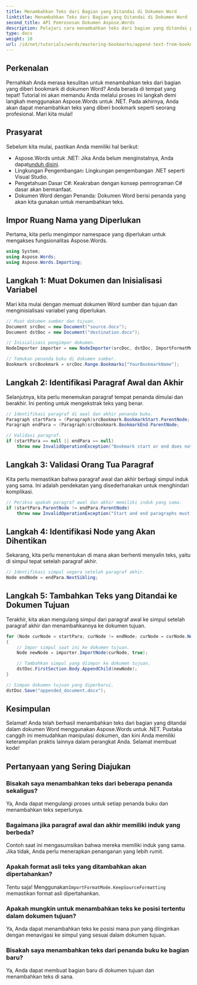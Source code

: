 ```yaml
---
title: Menambahkan Teks dari Bagian yang Ditandai di Dokumen Word
linktitle: Menambahkan Teks dari Bagian yang Ditandai di Dokumen Word
second_title: API Pemrosesan Dokumen Aspose.Words
description: Pelajari cara menambahkan teks dari bagian yang ditandai pada dokumen Word dengan mudah menggunakan Aspose.Words untuk .NET. Tutorial langkah demi langkah ini.
type: docs
weight: 10
url: /id/net/tutorials/words/mastering-bookmarks/append-text-from-bookmarked-sections/
---
```

## Perkenalan

Pernahkah Anda merasa kesulitan untuk menambahkan teks dari bagian yang diberi bookmark di dokumen Word? Anda berada di tempat yang tepat! Tutorial ini akan memandu Anda melalui proses ini langkah demi langkah menggunakan Aspose.Words untuk .NET. Pada akhirnya, Anda akan dapat menambahkan teks yang diberi bookmark seperti seorang profesional. Mari kita mulai!

## Prasyarat

Sebelum kita mulai, pastikan Anda memiliki hal berikut:

-  Aspose.Words untuk .NET: Jika Anda belum menginstalnya, Anda dapat[unduh disini](https://releases.aspose.com/words/net/).
- Lingkungan Pengembangan: Lingkungan pengembangan .NET seperti Visual Studio.
- Pengetahuan Dasar C#: Keakraban dengan konsep pemrograman C# dasar akan bermanfaat.
- Dokumen Word dengan Penanda: Dokumen Word berisi penanda yang akan kita gunakan untuk menambahkan teks.

## Impor Ruang Nama yang Diperlukan

Pertama, kita perlu mengimpor namespace yang diperlukan untuk mengakses fungsionalitas Aspose.Words.

```csharp
using System;
using Aspose.Words;
using Aspose.Words.Importing;
```

## Langkah 1: Muat Dokumen dan Inisialisasi Variabel

Mari kita mulai dengan memuat dokumen Word sumber dan tujuan dan menginisialisasi variabel yang diperlukan.

```csharp
// Muat dokumen sumber dan tujuan.
Document srcDoc = new Document("source.docx");
Document dstDoc = new Document("destination.docx");

// Inisialisasi pengimpor dokumen.
NodeImporter importer = new NodeImporter(srcDoc, dstDoc, ImportFormatMode.KeepSourceFormatting);

// Temukan penanda buku di dokumen sumber.
Bookmark srcBookmark = srcDoc.Range.Bookmarks["YourBookmarkName"];
```

## Langkah 2: Identifikasi Paragraf Awal dan Akhir

Selanjutnya, kita perlu menemukan paragraf tempat penanda dimulai dan berakhir. Ini penting untuk mengekstrak teks yang benar.

```csharp
// Identifikasi paragraf di awal dan akhir penanda buku.
Paragraph startPara = (Paragraph)srcBookmark.BookmarkStart.ParentNode;
Paragraph endPara = (Paragraph)srcBookmark.BookmarkEnd.ParentNode;

// Validasi paragraf.
if (startPara == null || endPara == null)
    throw new InvalidOperationException("Bookmark start or end does not have a valid paragraph parent.");
```

## Langkah 3: Validasi Orang Tua Paragraf

Kita perlu memastikan bahwa paragraf awal dan akhir berbagi simpul induk yang sama. Ini adalah pendekatan yang disederhanakan untuk menghindari komplikasi.

```csharp
// Periksa apakah paragraf awal dan akhir memiliki induk yang sama.
if (startPara.ParentNode != endPara.ParentNode)
    throw new InvalidOperationException("Start and end paragraphs must have the same parent.");
```

## Langkah 4: Identifikasi Node yang Akan Dihentikan

Sekarang, kita perlu menentukan di mana akan berhenti menyalin teks, yaitu di simpul tepat setelah paragraf akhir.

```csharp
// Identifikasi simpul segera setelah paragraf akhir.
Node endNode = endPara.NextSibling;
```

## Langkah 5: Tambahkan Teks yang Ditandai ke Dokumen Tujuan

Terakhir, kita akan mengulang simpul dari paragraf awal ke simpul setelah paragraf akhir dan menambahkannya ke dokumen tujuan.

```csharp
for (Node curNode = startPara; curNode != endNode; curNode = curNode.NextSibling)
{
    // Impor simpul saat ini ke dokumen tujuan.
    Node newNode = importer.ImportNode(curNode, true);

    // Tambahkan simpul yang diimpor ke dokumen tujuan.
    dstDoc.FirstSection.Body.AppendChild(newNode);
}

// Simpan dokumen tujuan yang diperbarui.
dstDoc.Save("appended_document.docx");
```

## Kesimpulan

Selamat! Anda telah berhasil menambahkan teks dari bagian yang ditandai dalam dokumen Word menggunakan Aspose.Words untuk .NET. Pustaka canggih ini memudahkan manipulasi dokumen, dan kini Anda memiliki keterampilan praktis lainnya dalam perangkat Anda. Selamat membuat kode!

## Pertanyaan yang Sering Diajukan

### Bisakah saya menambahkan teks dari beberapa penanda sekaligus?
Ya, Anda dapat mengulangi proses untuk setiap penanda buku dan menambahkan teks seperlunya.

### Bagaimana jika paragraf awal dan akhir memiliki induk yang berbeda?
Contoh saat ini mengasumsikan bahwa mereka memiliki induk yang sama. Jika tidak, Anda perlu menerapkan penanganan yang lebih rumit.

### Apakah format asli teks yang ditambahkan akan dipertahankan?
 Tentu saja! Menggunakan`ImportFormatMode.KeepSourceFormatting` memastikan format asli dipertahankan.

### Apakah mungkin untuk menambahkan teks ke posisi tertentu dalam dokumen tujuan?
Ya, Anda dapat menambahkan teks ke posisi mana pun yang diinginkan dengan menavigasi ke simpul yang sesuai dalam dokumen tujuan.

### Bisakah saya menambahkan teks dari penanda buku ke bagian baru?
Ya, Anda dapat membuat bagian baru di dokumen tujuan dan menambahkan teks di sana.